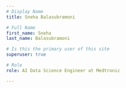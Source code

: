 ```yaml
---
# Display Name
title: Sneha Balasubramoni

# Full Name
first_name: Sneha 
last_name: Balasubramoni

# Is this the primary user of this site
superuser: true

# Role
role: AI Data Science Engineer at Medtronic 

---
```

